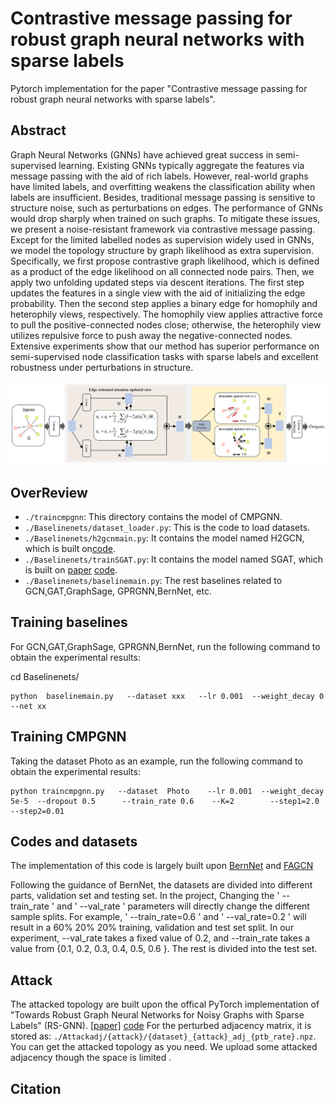 # Contrastive message passing for robust graph neural networks with sparse labels
Pytorch implementation for the paper "Contrastive message passing for robust graph neural networks with sparse labels".

## Abstract
Graph Neural Networks (GNNs) have achieved great success in semi-supervised learning. Existing GNNs typically aggregate the features via message passing with the aid of rich labels. However, real-world graphs have limited labels, and overfitting weakens the classification ability when labels are insufficient. Besides, traditional message passing is sensitive to structure noise, such as perturbations on edges. The performance of GNNs would drop sharply when trained on such graphs. To mitigate these issues, we present a noise-resistant framework via contrastive message passing. Except for the limited labelled nodes as supervision widely used in GNNs, we model the topology structure by graph likelihood as extra supervision. Specifically, we first propose contrastive graph likelihood, which is defined as a product of the edge likelihood on all connected node pairs. Then, we apply two unfolding updated steps via descent iterations. The first step updates the features in a single view with the aid of initializing the edge probability. Then the second step applies a binary edge for homophily and heterophily views, respectively. The homophily view applies attractive force to pull the positive-connected nodes close; otherwise, the heterophily view utilizes repulsive force to push away the negative-connected nodes. Extensive experiments show that our method has superior performance on semi-supervised node classification tasks with sparse labels and excellent robustness under perturbations in structure.


![Framework](CMPGNN.png)

## OverReview

* `./traincmpgnn`: This directory contains the model of CMPGNN.
* `./Baselinenets/dataset_loader.py`: This is the code to load datasets.
* `./Baselinenets/h2gcnmain.py`: It contains the model named H2GCN, which is built on[code](https://github.com/GitEventhandler/H2GCN-PyTorch/).
* `./Baselinenets/trainSGAT.py`: It contains the model named SGAT, which is built on [paper](https://arxiv.org/pdf/1912.00552)  [code](https://github.com/Yangyeeee/SGAT).
* `./Baselinenets/baselinemain.py`: The rest baselines related to GCN,GAT,GraphSage, GPRGNN,BernNet, etc.

## Training baselines
For GCN,GAT,GraphSage, GPRGNN,BernNet, run the following command to obtain the experimental results:
    
   cd Baselinenets/

    python  baselinemain.py   --dataset xxx   --lr 0.001  --weight_decay 0  --net xx

## Training CMPGNN
Taking the dataset Photo as an example, run the following command to obtain the experimental results:
    
    python traincmpgnn.py   --dataset  Photo    --lr 0.001  --weight_decay  5e-5  --dropout 0.5      --train_rate 0.6    --K=2        --step1=2.0    --step2=0.01


## Codes and datasets
The implementation of this code is largely built upon [BernNet](https://github.com/ivam-he/BernNet) and [FAGCN](https://github.com/bdy9527/FAGCN)

Following the guidance of BernNet, the datasets are divided into different parts, validation set and testing set. In the project, Changing the ' --train_rate ' and ' --val_rate ' parameters will directly change the different sample splits. For example, ' --train_rate=0.6 ' and ' --val_rate=0.2 ' will result in a 60% 20% 20% training, validation and test set split. In our experiment, --val_rate takes a fixed value of 0.2, and --train_rate takes a value from {0.1, 0.2, 0.3, 0.4, 0.5, 0.6 }. The rest is divided into the test set.



## Attack
The attacked topology are built upon the offical PyTorch implementation of "Towards Robust Graph Neural Networks for Noisy Graphs with Sparse Labels" (RS-GNN). [[paper]](https://arxiv.org/pdf/2201.00232.pdf) [code](https://github.com/EnyanDai/RSGNN)
For the perturbed adjacency matrix, it is stored as: `./Attackadj/{attack}/{dataset}_{attack}_adj_{ptb_rate}.npz`.  You can get the attacked topology as you need. We upload some attacked adjacency though the  space is limited . 



## Citation
```bibtex

```